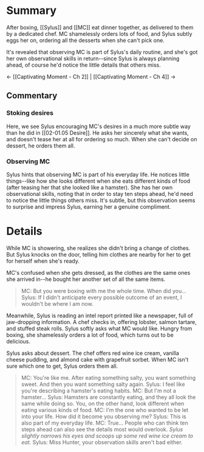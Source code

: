 # Summary
After boxing, [[Sylus]] and [[MC]] eat dinner together, as delivered to them by a dedicated chef. MC shamelessly orders lots of food, and Sylus subtly eggs her on, ordering all the desserts when she can't pick one.

It's revealed that observing MC is part of Sylus's daily routine, and she's got her own observational skills in return--since Sylus is always planning ahead, of course he'd notice the little details that others miss.

← [[Captivating Moment - Ch 2]] | [[Captivating Moment - Ch 4]] →
## Commentary
### Stoking desires
Here, we see Sylus encouraging MC's desires in a much more subtle way than he did in [[02-01.05 Desire]]. He asks her sincerely what she wants, and doesn't tease her at all for ordering so much. When she can't decide on dessert, he orders them all.
### Observing MC
Sylus hints that observing MC is part of his everyday life. He notices little things--like how she looks different when she eats different kinds of food (after teasing her that she looked like a hamster). She has her own observational skills, noting that in order to stay ten steps ahead, he'd need to notice the little things others miss. It's subtle, but this observation seems to surprise and impress Sylus, earning her a genuine compliment.

# Details

While MC is showering, she realizes she didn't bring a change of clothes. But Sylus knocks on the door, telling him clothes are nearby for her to get for herself when she's ready.

MC's confused when she gets dressed, as the clothes are the same ones she arrived in--he bought her another set of all the same items.

> MC: But you were boxing with me the whole time. When did you...
> Sylus: If I didn't anticipate every possible outcome of an event, I wouldn't be where I am now.

Meanwhile, Sylus is reading an intel report printed like a newspaper, full of jaw-dropping information. A chef checks in, offering lobster, salmon tartare, and stuffed steak rolls. Sylus softly asks what MC would like. Hungry from boxing, she shamelessly orders a lot of food, which turns out to be delicious. 

Sylus asks about dessert. The chef offers red wine ice cream, vanilla cheese pudding, and almond cake with grapefruit sorbet. When MC isn't sure which one to get, Sylus orders them all.

> MC: You're like me. After eating something salty, you want something sweet. And then you want something salty again.
> Sylus: I feel like you're describing a hamster's eating habits.
> MC: But I'm not a hamster...
> Sylus: Hamsters are constantly eating, and they all look the same while doing so. You, on the other hand, look different when eating various kinds of food.
> MC:  I'm the one who wanted to be let into your life. How did it become you observing me?
> Sylus: This is also part of my everyday life.
> MC: True... People who can think ten steps ahead can also see the details most would overlook.
> *Sylus slightly narrows his eyes and scoops up some red wine ice cream to eat.*
> Sylus:  Miss Hunter, your observation skills aren't bad either.

